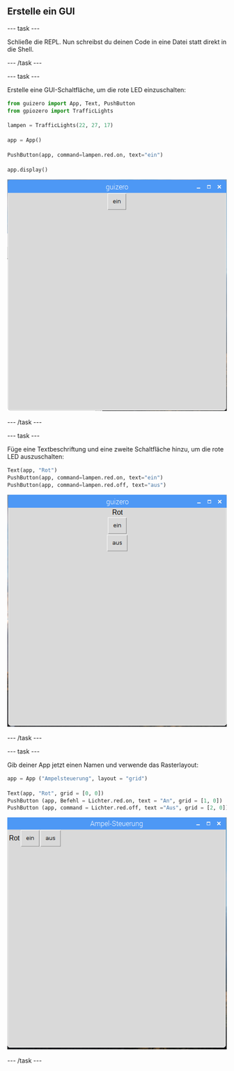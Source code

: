 ## Erstelle ein GUI

--- task ---

Schließe die REPL. Nun schreibst du deinen Code in eine Datei statt direkt in die Shell.

--- /task ---

--- task ---

Erstelle eine GUI-Schaltfläche, um die rote LED einzuschalten:

```python
from guizero import App, Text, PushButton
from gpiozero import TrafficLights

lampen = TrafficLights(22, 27, 17)

app = App()

PushButton(app, command=lampen.red.on, text="ein")

app.display()
```

![](images/guizero-1.png)

--- /task ---

--- task ---

Füge eine Textbeschriftung und eine zweite Schaltfläche hinzu, um die rote LED auszuschalten:

```python
Text(app, "Rot")
PushButton(app, command=lampen.red.on, text="ein")
PushButton(app, command=lampen.red.off, text="aus")
```

![](images/guizero-2.png)

--- /task ---

--- task ---

Gib deiner App jetzt einen Namen und verwende das Rasterlayout:

```python
app = App ("Ampelsteuerung", layout = "grid")

Text(app, "Rot", grid = [0, 0])
PushButton (app, Befehl = Lichter.red.on, text = "An", grid = [1, 0])
PushButton (app, command = Lichter.red.off, text ="Aus", grid = [2, 0])
```

![](images/guizero-3.png)

--- /task ---